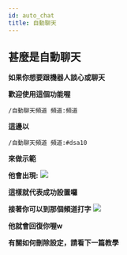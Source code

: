 ```yaml
---
id: auto_chat 
title: 自動聊天
---
```


## 甚麼是自動聊天
**如果你想要跟機器人談心或聊天**

**歡迎使用這個功能喔**

`/自動聊天頻道 頻道:頻道`

**這邊以**

`/自動聊天頻道 頻道:#dsa10`

**來做示範**

**他會出現:**
![](https://cdn.discordapp.com/attachments/991337796960784424/997427868625801236/unknown.png)

**這樣就代表成功設置囉**

**接著你可以到那個頻道打字**
![](https://cdn.discordapp.com/attachments/991337796960784424/997428134305615972/unknown.png)

**他就會回復你喔w**

**有關如何刪除設定，請看下一篇教學**
